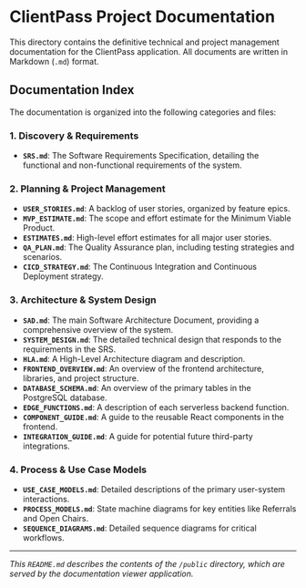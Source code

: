 
# ClientPass Project Documentation

This directory contains the definitive technical and project management documentation for the ClientPass application. All documents are written in Markdown (`.md`) format.

## Documentation Index

The documentation is organized into the following categories and files:

### 1. Discovery & Requirements

-   **`SRS.md`**: The Software Requirements Specification, detailing the functional and non-functional requirements of the system.

### 2. Planning & Project Management

-   **`USER_STORIES.md`**: A backlog of user stories, organized by feature epics.
-   **`MVP_ESTIMATE.md`**: The scope and effort estimate for the Minimum Viable Product.
-   **`ESTIMATES.md`**: High-level effort estimates for all major user stories.
-   **`QA_PLAN.md`**: The Quality Assurance plan, including testing strategies and scenarios.
-   **`CICD_STRATEGY.md`**: The Continuous Integration and Continuous Deployment strategy.

### 3. Architecture & System Design

-   **`SAD.md`**: The main Software Architecture Document, providing a comprehensive overview of the system.
-   **`SYSTEM_DESIGN.md`**: The detailed technical design that responds to the requirements in the SRS.
-   **`HLA.md`**: A High-Level Architecture diagram and description.
-   **`FRONTEND_OVERVIEW.md`**: An overview of the frontend architecture, libraries, and project structure.
-   **`DATABASE_SCHEMA.md`**: An overview of the primary tables in the PostgreSQL database.
-   **`EDGE_FUNCTIONS.md`**: A description of each serverless backend function.
-   **`COMPONENT_GUIDE.md`**: A guide to the reusable React components in the frontend.
-   **`INTEGRATION_GUIDE.md`**: A guide for potential future third-party integrations.

### 4. Process & Use Case Models

-   **`USE_CASE_MODELS.md`**: Detailed descriptions of the primary user-system interactions.
-   **`PROCESS_MODELS.md`**: State machine diagrams for key entities like Referrals and Open Chairs.
-   **`SEQUENCE_DIAGRAMS.md`**: Detailed sequence diagrams for critical workflows.

---

*This `README.md` describes the contents of the `/public` directory, which are served by the documentation viewer application.*
